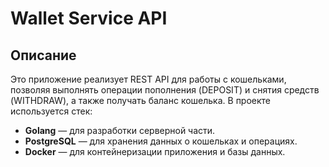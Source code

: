 # Wallet Service API

## Описание

Это приложение реализует REST API для работы с кошельками, позволяя выполнять операции пополнения (DEPOSIT) и снятия средств (WITHDRAW), а также получать баланс кошелька. В проекте используется стек:

- **Golang** — для разработки серверной части.
- **PostgreSQL** — для хранения данных о кошельках и операциях.
- **Docker** — для контейнеризации приложения и базы данных.
